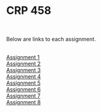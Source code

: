 <h1>CRP 458</h1>
<br>
<p>Below are links to each assignment.<p> 
<br>
<a href="https://w124gb.github.io/crp458/Assignment_1">Assignment 1</a>
  <br>
<a href="https://w124gb.github.io/crp458/Assignment_2">Assignment 2</a>
  <br>
<a href="https://w124gb.github.io/crp458/Assignment_3">Assignment 3</a>
  <br>
<a href="https://w124gb.github.io/crp458/Assignment4">Assignment 4</a>
  <br>
<a href="https://w124gb.github.io/crp458/Assignment5">Assignment 5</a>
 <br>
<a href="https://w124gb.github.io/crp458/assignment6">Assignment 6</a>
 <br>
<a href="https://w124gb.github.io/crp458/Assignment7">Assignment 7</a>
  <br>
<a href="https://w124gb.github.io/crp458/Assignment8">Assignment 8</a>
